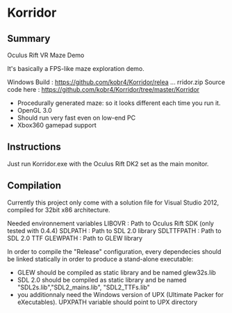 # Korridor

## Summary

Oculus Rift VR Maze Demo

It's basically a FPS-like maze exploration demo.

Windows Build : https://github.com/kobr4/Korridor/relea ... rridor.zip
Source code here : https://github.com/kobr4/Korridor/tree/master/Korridor

* Procedurally generated maze: so it looks different each time you run it.
* OpenGL 3.0
* Should run very fast even on low-end PC
* Xbox360 gamepad support

## Instructions
Just run Korridor.exe with the Oculus Rift DK2 set as the main monitor.

## Compilation

Currently this project only come with a solution file for Visual Studio 2012, compiled for 32bit x86 architecture.

Needed environnement variables
LIBOVR : Path to Oculus Rift SDK (only tested with 0.4.4)
SDLPATH : Path to SDL 2.0 library
SDLTTFPATH : Path to SDL 2.0 TTF
GLEWPATH : Path to GLEW library

In order to compile the "Release" configuration, every dependecies should be linked statically in order to produce a stand-alone executable: 
* GLEW should be compiled as static library and be named glew32s.lib
* SDL 2.0 should be compiled as static library and be named "SDL2s.lib","SDL2_mains.lib", "SDL2_TTFs.lib"
* you additionnaly need the Windows version of UPX (Ultimate Packer for eXecutables). 
UPXPATH variable should point to UPX directory


